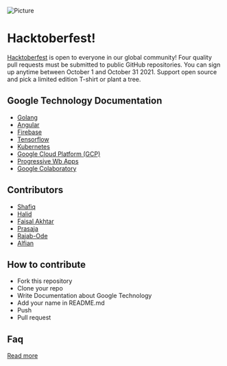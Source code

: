 ![Picture](https://github.com/dscunair/Hacktoberfest/blob/main/DSC%20Universitas%20Airlangga%20Logo%20x1.png)
# Hacktoberfest!
[Hacktoberfest](https://hacktoberfest.digitalocean.com/) is open to everyone in our global community! Four quality pull requests must be submitted to public GitHub repositories. You can sign up anytime between October 1 and October 31  2021.
Support open source and pick a limited edition T-shirt or plant a tree.



## Google Technology Documentation
- <a href="Golang/">Golang</a>
- <a href="Angular/">Angular</a>
- <a href="Firebase/">Firebase</a>
- <a href="Tensorflow/">Tensorflow</a>
- <a href="Kubernetes/">Kubernetes</a>
- <a href="GCP/">Google Cloud Platform (GCP)</a>
- <a href="PWA/">Progressive Wb Apps</a>
- <a href="Google Colaboratory/">Google Colaboratory</a>



## Contributors

- [Shafiq](https://github.com/iqbalShafiq)
- [Halid](https://github.com/hmk1337)
- [Faisal Akhtar](https://github.com/faisalAkhtar)
- [Prasaja](https://github.com/Prasaja28)
- [Rajab-Ode](https://github.com/rajab-ode)
- [Alfian](https://github.com/alfianp613)


## How to contribute
- Fork this repository
- Clone your repo
- Write Documentation about Google Technology
- Add your name in README.md
- Push
- Pull request

## Faq
[Read more](https://hacktoberfest.digitalocean.com/faq/)
